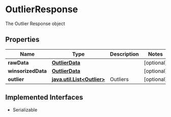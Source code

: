 

# OutlierResponse

The Outlier Response object

## Properties

Name | Type | Description | Notes
------------ | ------------- | ------------- | -------------
**rawData** | [**OutlierData**](OutlierData.md) |  |  [optional]
**winsorizedData** | [**OutlierData**](OutlierData.md) |  |  [optional]
**outlier** | [**java.util.List&lt;Outlier&gt;**](Outlier.md) | Outliers |  [optional]


## Implemented Interfaces

* Serializable


